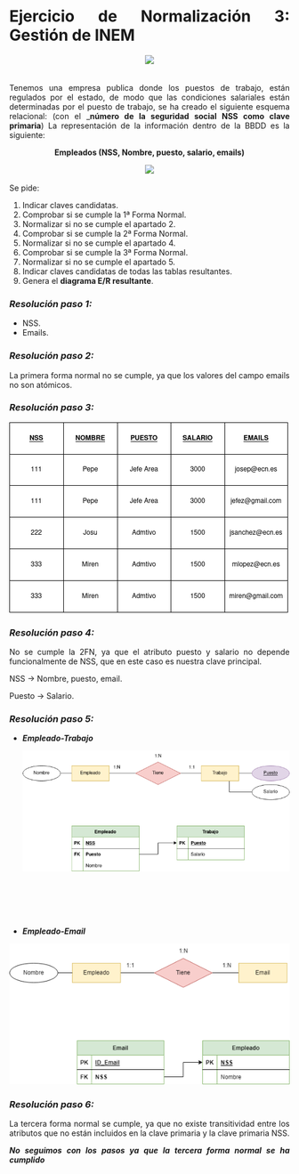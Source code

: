 <div align="justify">

# Ejercicio de Normalización 3: Gestión de INEM

<div align="center">
<img src="https://github.com/jpexposito/base-datos/raw/main/NORMALIZACION/tareas/tarea3/img/inem.png" width="400px"/>
</div>
<br>

Tenemos una empresa publica donde los puestos de trabajo, están regulados por el estado, de modo que las condiciones salariales están determinadas por el puesto de trabajo, se ha creado el siguiente esquema relacional:
(con el ___número de la seguridad social NSS como clave primaria__)
La representación de la información dentro de la BBDD es la siguiente:

<div align="center">

__Empleados (NSS, Nombre, puesto, salario, emails)__

 <img src="https://github.com/jpexposito/base-datos/raw/main/NORMALIZACION/tareas/tarea3/img/tabla.png" width="400px"/>
 </div>

Se pide:
1. Indicar claves candidatas.
2. Comprobar si se cumple la 1ª Forma Normal.
3. Normalizar si no se cumple el apartado 2.
4. Comprobar si se cumple la 2ª Forma Normal.
5. Normalizar si no se cumple el apartado 4.
6. Comprobar si se cumple la 3ª Forma Normal.
7. Normalizar si no se cumple el apartado 5.
8. Indicar claves candidatas de todas las tablas resultantes.
9. Genera el __diagrama E/R resultante__.
 
### _**Resolución paso 1:**_
- NSS.
- Emails.
 ### _**Resolución paso 2:**_
 La primera forma normal no se cumple, ya que los valores del campo emails no son atómicos.
 
 ### _**Resolución paso 3:**_
 
 <img src="https://github.com/samugd17/base-datos-bae-/blob/main/TAREAS/Tarea14/IMG/1FN.drawio.png">
 
 ### _**Resolución paso 4:**_
 
 No se cumple la 2FN, ya que el atributo puesto y salario no depende funcionalmente de NSS, que en este caso es nuestra clave principal.
 
 NSS $\rightarrow$ Nombre, puesto, email.
 
 Puesto $\rightarrow$ Salario.
 
 ### _**Resolución paso 5:**_
  
 - _**Empleado-Trabajo**_
 
   <img src="https://github.com/samugd17/base-datos-bae-/blob/main/TAREAS/Tarea14/IMG/ERMR-Empleado-Trabajo.drawio.png">
 
 <br>
 <br>
 <br>
 <br>
  
 - _**Empleado-Email**_
  
  <img src="https://github.com/samugd17/base-datos-bae-/blob/main/TAREAS/Tarea14/IMG/ERMR-Empleado-Email.drawio.png">
  

 
 ### _**Resolución paso 6:**_
 La tercera forma normal se cumple, ya que no existe transitividad entre los atributos que no están incluidos en la clave primaria y la clave primaria NSS. 

 _**No seguimos con los pasos ya que la tercera forma normal se ha cumplido**_

</div>
